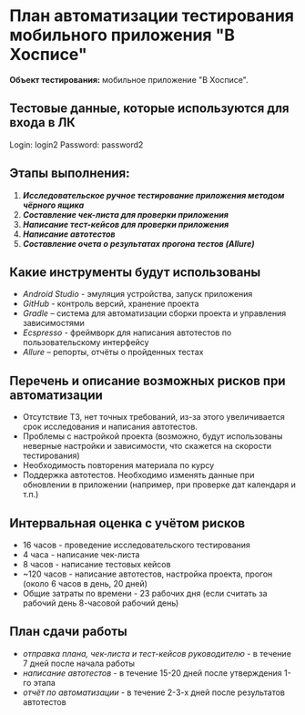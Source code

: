 # План автоматизации тестирования мобильного приложения "В Хосписе"

**Объект тестирования:** мобильное приложение "В Хосписе".

## Тестовые данные, которые используются для входа в ЛК
Login: login2
Password: password2

## Этапы выполнения:

1. ***Исследовательское ручное тестирование приложения методом чёрного ящика***
2. ***Составление чек-листа для проверки приложения***
3. ***Написание тест-кейсов для проверки приложения***
4. ***Написание автотестов***
5. ***Составление очета о результатах прогона тестов (Allure)***

## Какие инструменты будут использованы

* *Android Studio* - эмуляция устройства, запуск приложения
* *GitHub* - контроль версий, хранение проекта
* *Gradle* – система для автоматизации сборки проекта и управления зависимостями
* *Ecspresso* - фреймворк для написания автотестов по пользовательскому интерфейсу
* *Allure* – репорты, отчёты о пройденных тестах

## Перечень и описание возможных рисков при автоматизации 

* Отсутствие ТЗ, нет точных требований, из-за этого увеличивается срок исследования и написания автотестов.
* Проблемы с настройкой проекта (возможно, будут использованы неверные настройки и зависимости, что скажется на скорости тестирования)
* Необходимость повторения материала по курсу
* Поддержка автотестов. Необходимо изменять данные при обновлении в приложении (например, при проверке дат календаря и т.п.)

## Интервальная оценка с учётом рисков

* 16 часов - проведение исследовательского тестирования
* 4 часа - написание чек-листа
* 8 часов - написание тестовых кейсов
* ~120 часов - написание автотестов, настройка проекта, прогон (около 6 часов в день, 20 дней)
* Общие затраты по времени - 23 рабочих дня (если считать за рабочий день 8-часовой рабочий день)

## План сдачи работы

* *отправка плана, чек-листа и тест-кейсов руководителю* - в течение 7 дней после начала работы
* *написание автотестов* - в течение 15-20 дней после утверждения 1-го этапа
* *отчёт по автоматизации* - в течение 2-3-х дней после результатов автотестов
